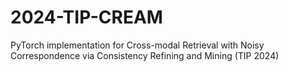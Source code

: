 # 2024-TIP-CREAM
PyTorch implementation for Cross-modal Retrieval with Noisy Correspondence via Consistency Refining and Mining (TIP 2024)
